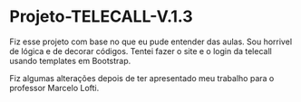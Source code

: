 # Projeto-TELECALL-V.1.3

Fiz esse projeto com base no que eu pude entender das aulas.
Sou horrivel de lógica e de decorar códigos.
Tentei fazer o site e o login da telecall usando templates em Bootstrap.

Fiz algumas alterações depois de ter apresentado meu trabalho para o professor Marcelo Lofti.
